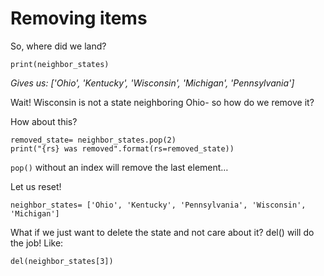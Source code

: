 # Removing items

So, where did we land?

    print(neighbor_states)

*Gives us: ['Ohio', 'Kentucky', 'Wisconsin', 'Michigan', 'Pennsylvania']*

Wait! Wisconsin is not a state neighboring Ohio- so how do we remove it?

How about this?

    removed_state= neighbor_states.pop(2)
    print("{rs} was removed".format(rs=removed_state))

`pop()` without an index will remove the last element…

Let us reset!

    neighbor_states= ['Ohio', 'Kentucky', 'Pennsylvania', 'Wisconsin', 'Michigan']

What if we just want to delete the state and not care about it?
del() will do the job! Like: 

    del(neighbor_states[3])
